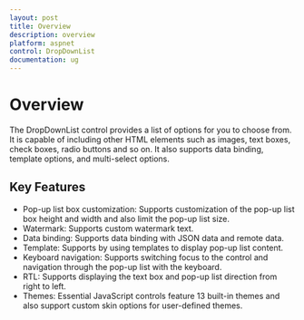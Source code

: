 ```yaml
---
layout: post
title: Overview
description: overview 
platform: aspnet
control: DropDownList
documentation: ug
---
```


# Overview 

The DropDownList control provides a list of options for you to choose from. It is capable of including other HTML elements such as images, text boxes, check boxes, radio buttons and so on. It also supports data binding, template options, and multi-select options.

## Key Features

* Pop-up list box customization: Supports customization of the pop-up list box height and width and also limit the pop-up list size.
* Watermark: Supports custom watermark text.
* Data binding: Supports data binding with JSON data and remote data.
* Template: Supports by using templates to display pop-up list content.
* Keyboard navigation: Supports switching focus to the control and navigation through the pop-up list with the keyboard.
* RTL: Supports displaying the text box and pop-up list direction from right to left.
* Themes: Essential JavaScript controls feature 13 built-in themes and also support custom skin options for user-defined themes.
